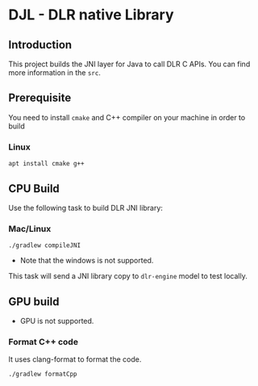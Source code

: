 # DJL - DLR native Library

## Introduction
This project builds the JNI layer for Java to call DLR C APIs.
You can find more information in the `src`.

## Prerequisite
You need to install `cmake` and C++ compiler on your machine in order to build

### Linux

```
apt install cmake g++
```

## CPU Build

Use the following task to build DLR JNI library:

### Mac/Linux

```
./gradlew compileJNI
```

* Note that the windows is not supported.

This task will send a JNI library copy to `dlr-engine` model to test locally.

## GPU build

* GPU is not supported.

### Format C++ code
It uses clang-format to format the code.

```
./gradlew formatCpp
```
